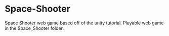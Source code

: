 # Space-Shooter
Space Shooter web game based off of the unity tutorial. Playable web game in the Space_Shooter folder.
